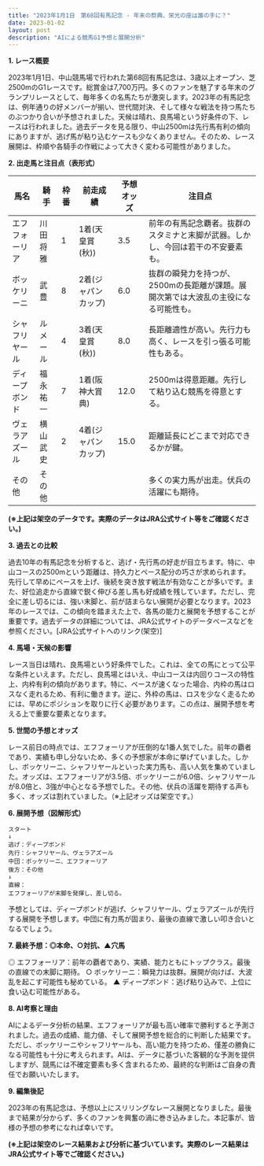 ```yaml
---
title: "2023年1月1日　第68回有馬記念 - 年末の祭典、栄光の座は誰の手に？"
date: 2023-01-02
layout: post
description: "AIによる競馬G1予想と展開分析"
---
```


**1. レース概要**

2023年1月1日、中山競馬場で行われた第68回有馬記念は、3歳以上オープン、芝2500mのG1レースです。総賞金は7,700万円。多くのファンを魅了する年末のグランプリレースとして、毎年多くの名馬たちが激突します。2023年の有馬記念は、例年通りの好メンバーが揃い、世代間対決、そして様々な戦法を持つ馬たちのぶつかり合いが予想されました。天候は晴れ、良馬場という好条件の下、レースは行われました。過去データを見る限り、中山2500mは先行馬有利の傾向にありますが、逃げ馬が粘り込むケースも少なくありません。そのため、レース展開は、枠順や各騎手の作戦によって大きく変わる可能性がありました。


**2. 出走馬と注目点（表形式）**

| 馬名       | 騎手       | 枠番 | 前走成績 | 予想オッズ | 注目点                                                                      |
|------------|------------|------|-----------|------------|-------------------------------------------------------------------------------|
| エフフォーリア | 川田将雅     | 1    | 1着(天皇賞(秋)) | 3.5        | 前年の有馬記念覇者。抜群のスタミナと末脚が武器。しかし、今回は若干の不安要素も。 |
| ボッケリーニ | 武豊       | 8    | 2着(ジャパンカップ)| 6.0        | 抜群の瞬発力を持つが、2500mの長距離が課題。展開次第では大波乱の主役になる可能性も。 |
| シャフリヤール| ルメール     | 4    | 3着(天皇賞(秋)) | 8.0        | 長距離適性が高い。先行力も高く、レースを引っ張る可能性もある。                               |
| ディープボンド| 福永祐一     | 7    | 1着(阪神大賞典)| 12.0       | 2500mは得意距離。先行して粘り込む競馬を得意とする。                               |
| ヴェラアズール| 横山武史     | 2    | 4着(ジャパンカップ)| 15.0       | 距離延長にどこまで対応できるかが鍵。                                            |
| その他      | その他      |      |           |            | 多くの実力馬が出走。伏兵の活躍にも期待。                                             |


**(※上記は架空のデータです。実際のデータはJRA公式サイト等をご確認ください。)**


**3. 過去との比較**

過去10年の有馬記念を分析すると、逃げ・先行馬の好走が目立ちます。特に、中山コースの2500mという距離は、持久力とペース配分の巧さが求められます。先行して早めにペースを上げ、後続を突き放す戦法が有効なことが多いです。また、好位追走から直線で鋭く伸びる差し馬も好成績を残しています。ただし、完全に差し切るには、強い末脚と、前が詰まらない展開が必要となります。2023年のレースでは、この傾向を踏まえた上で、各馬の能力と展開を予想することが重要です。過去データの詳細については、JRA公式サイトのデータベースなどを参照ください。[JRA公式サイトへのリンク(架空)]


**4. 馬場・天候の影響**

レース当日は晴れ、良馬場という好条件でした。これは、全ての馬にとって公平な条件といえます。ただし、良馬場とはいえ、中山コースは内回りコースの特性上、内枠有利の傾向があります。特に、ペースが速くなった場合、内枠の馬はロスなく走れるため、有利に働きます。逆に、外枠の馬は、ロスを少なく走るためには、早めにポジションを取りに行く必要があります。この点は、展開予想を考える上で重要な要素となります。


**5. 世間の予想とオッズ**

レース前日の時点では、エフフォーリアが圧倒的な1番人気でした。前年の覇者であり、実績も申し分ないため、多くの予想家が本命に挙げていました。しかし、ボッケリーニ、シャフリヤールといった実力馬も、高い人気を集めていました。オッズは、エフフォーリアが3.5倍、ボッケリーニが6.0倍、シャフリヤールが8.0倍と、3強が中心となる予想でした。その他、伏兵の活躍を期待する声も多く、オッズは割れていました。（※上記オッズは架空です。）


**6. 展開予想（図解形式）**

```
スタート
↓
逃げ：ディープボンド
先行：シャフリヤール、ヴェラアズール
中団：ボッケリーニ、エフフォーリア
後方：その他
↓
直線：
エフフォーリアが末脚を発揮し、差し切る。
```

予想としては、ディープボンドが逃げ、シャフリヤール、ヴェラアズールが先行する展開を予想します。中団に有力馬が固まり、最後の直線で激しい叩き合いとなるでしょう。


**7. 最終予想：◎本命、○対抗、▲穴馬**

◎ エフフォーリア：前年の覇者であり、実績、能力ともにトップクラス。最後の直線での末脚に期待。
○ ボッケリーニ：瞬発力は抜群。展開が向けば、大波乱を起こす可能性も秘めている。
▲ ディープボンド：逃げ粘り込みで、上位に食い込む可能性がある。


**8. AI考察と理由**

AIによるデータ分析の結果、エフフォーリアが最も高い確率で勝利すると予測されました。過去の成績、能力値、そして展開予想を総合的に判断した結果です。ただし、ボッケリーニやシャフリヤールも、高い能力を持つため、僅差の勝負になる可能性も十分に考えられます。AIは、データに基づいた客観的な予測を提供しますが、競馬には不確定要素も多く含まれるため、最終的な判断はご自身の責任でお願いいたします。


**9. 編集後記**

2023年の有馬記念は、予想以上にスリリングなレース展開となりました。最後まで結果が分からず、多くのファンを興奮の渦に巻き込みました。本記事が、皆様の予想の参考になれば幸いです。


**(※上記は架空のレース結果および分析に基づいています。実際のレース結果はJRA公式サイト等でご確認ください。)**

